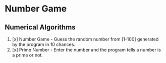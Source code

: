 # Number Game

## Numerical Algorithms
1. [x] Number Game - Guess the random number from [1-100] generated by the program in 10 chances.
2. [x] Prime Number - Enter the number and the program tells a number is a prime or not. 
